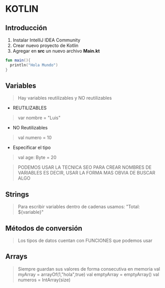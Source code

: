 # KOTLIN

## Introducción

1. Instalar IntelliJ IDEA Community
2. Crear nuevo proyecto de Kotlin
3. Agregar en __src__ un nuevo archivo __Main.kt__

```kotlin
fun main(){
  println("Hola Mundo")
}
```

## Variables

> Hay variables reutilizables y NO reutilizables

* REUTILIZABLES 
> var nombre = "Luis"

* NO Reutilizables
> val numero = 10 

* Especificar el tipo
> val age: Byte = 20

> PODEMOS USAR LA TECNICA SEO PARA CREAR NOMBRES DE VARIABLES
> ES DECIR, USAR LA FORMA MAS OBVIA DE BUSCAR ALGO


## Strings

> Para escribir variables dentro de cadenas usamos:
> "Total: ${variable}"


## Métodos de conversión

> Los tipos de datos cuentan con FUNCIONES que podemos usar


## Arrays

> Siempre guardan sus valores de forma consecutiva en memoria
> val myArray = arrayOf(1,"hola",true)
> val emptyArray = emptyArray<Int>()
> val numeros = IntArray(size)






























